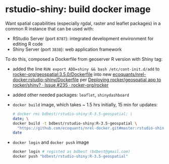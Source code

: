 # rstudio-shiny: build docker image

Want spatial capabilities (especially rgdal, raster and leaflet packages) in a common R instance that can be used with:

- RStudio Server (port `8787`): integrated development environment for editing R code
- Shiny Server (port `3838`): web application framework

To do this, composed a Dockerfile from geoserver R version with Shiny tag:

- added the line `RUN export ADD=shiny && bash /etc/cont-init.d/add` to [rocker-org/geospatial:3.5.0/Dockerfile](https://github.com/rocker-org/geospatial/blob/master/3.5.0/Dockerfile) into new [ecoquants/nrel-docker:rstudio-shiny/Dockerfile](https://github.com/ecoquants/nrel-docker/blob/master/rstudio-shiny/Dockerfile) per [Deploying rocker/geospatial app to rocker/shiny? · Issue #235 · rocker-org/rocker](https://github.com/rocker-org/rocker/issues/235#issuecomment-300065850)

- added other needed packages: `leaflet`, `shinydashboard`

- `docker build` image, which takes ~ 1.5 hrs initially, 15 min for updates:

  ```bash
  # docker rmi bdbest/rstudio-shiny:R-3.5-geospatial; \  
  date; \
  docker build -t bdbest/rstudio-shiny:R-3.5-geospatial \
    "https://github.com/ecoquants/nrel-docker.git#master:rstudio-shiny"; \
  date
  ```

- `docker login` and `docker push` image

  ```bash
  docker login # registed as bdbest (bdbest@gmail.com)
  docker push "bdbest/rstudio-shiny:R-3.5-geospatial"
  ```
